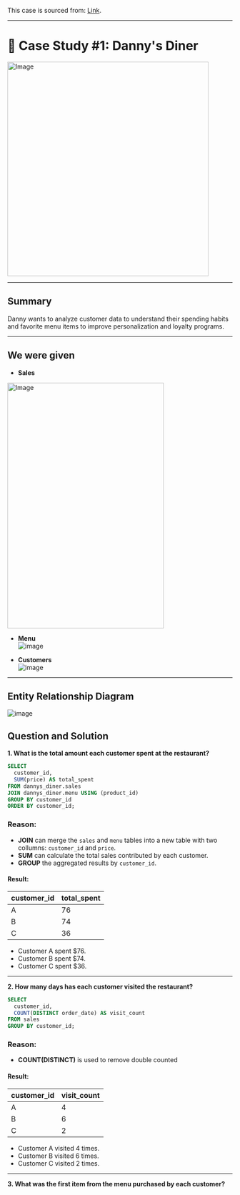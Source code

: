 This case is sourced from: [Link](https://8weeksqlchallenge.com/case-study-1/).

***

# 🍣 Case Study #1: Danny's Diner 
<img src="https://user-images.githubusercontent.com/81607668/127727503-9d9e7a25-93cb-4f95-8bd0-20b87cb4b459.png" alt="Image" width="450" height="480">

***

## Summary
Danny wants to analyze customer data to understand their spending habits and favorite menu items to improve personalization and loyalty programs.

***

## We were given 

- **Sales**  
<img src=https://github.com/user-attachments/assets/7b2365d7-cea1-4e47-929c-ca17f156d867 alt="Image" width="350" height="550">


- **Menu**  
![image](https://github.com/user-attachments/assets/a6f68029-fafc-49a8-ad64-38cf80013c0a)


- **Customers**  
![image](https://github.com/user-attachments/assets/148223f7-1882-4871-8edc-d465283c3ff2)

***

## Entity Relationship Diagram

![image](https://github.com/user-attachments/assets/c6edadea-188a-495c-b44c-b5e3f1a26093)


## Question and Solution
**1. What is the total amount each customer spent at the restaurant?**

```sql
SELECT 
  customer_id, 
  SUM(price) AS total_spent
FROM dannys_diner.sales
JOIN dannys_diner.menu USING (product_id)
GROUP BY customer_id
ORDER BY customer_id;
```

### Reason:
- **JOIN** can merge the `sales` and `menu` tables into a new table with two collumns: `customer_id` and `price`.
- **SUM** can calculate the total sales contributed by each customer.
- **GROUP** the aggregated results by `customer_id`. 

#### Result:
| customer_id | total_spent |
| ----------- | ----------- |
| A           | 76          |
| B           | 74          |
| C           | 36          |

- Customer A spent $76.
- Customer B spent $74.
- Customer C spent $36.

***

**2. How many days has each customer visited the restaurant?**

```sql
SELECT 
  customer_id, 
  COUNT(DISTINCT order_date) AS visit_count
FROM sales
GROUP BY customer_id;
```

### Reason:
- **COUNT(DISTINCT)** is used to remove double counted

#### Result:
| customer_id | visit_count |
| ----------- | ----------- |
| A           | 4           |
| B           | 6           |
| C           | 2           |

- Customer A visited 4 times.
- Customer B visited 6 times.
- Customer C visited 2 times.

***

**3. What was the first item from the menu purchased by each customer?**
